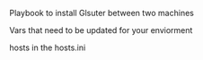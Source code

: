 Playbook to install Glsuter between two machines 

Vars that need to be updated for your enviorment 

hosts in the hosts.ini

